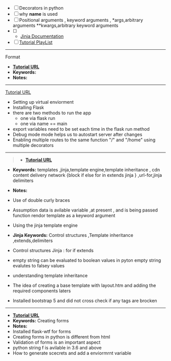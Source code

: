 - [ ] Decorators in python 
- [ ] why __name__ is used 
- [ ] Positional arguments , keyword arguments , *args,arbitrary arguments **kwargs,arbitrary keyword arguments 
- [ ] -  [Jinja Documentation ](https://jinja.palletsprojects.com/en/3.1.x/templates/)
- [ ]  [Tutorial PlayList](https://www.youtube.com/playlist?list=PL-osiE80TeTs4UjLw5MM6OjgkjFeUxCYH)

----
Format 
- **[Tutorial  URL ]()**
- **Keywords:** 
- **Notes:**
-----
[Tutorial URL](https://youtu.be/MwZwr5Tvyxo?list=PL-osiE80TeTs4UjLw5MM6OjgkjFeUxCYH)
- Setting up virtual enviorment 
- Installing Flask 
- there are two methods to run the app 
   -  one via flask run 
   -  one via name == main 
-  export variables need to be set each time in the flask run method 
-  Debug mode mode helps us to autostart server after changes 
-  Enabling multiple routes to the same function  "/" and "/home" using multiple decorators  

------


>- **[Tutorial  URL ](https://youtu.be/QnDWIZuWYW0?list=PL-osiE80TeTs4UjLw5MM6OjgkjFeUxCYH)**
- **Keywords:** templates ,jinja,template engine,template inheritance , cdn content delivery network {block if else for in extends jinja  } ,url-for,jinja delimiters 
  
- **Notes:**
-  Use of double curly braces 
-  Assumption data is avilable variable ,at present , and is being passed function rendor template as a keyword argument 
-  Using the jinja template engine 
-   **Jinja Keywords:** Control structures ,Template inheritance ,extends,delimiters
-   Control structures Jinja  : for if extends 
-   empty string can be evaluated to boolean values in pyton empty string evalutes to falsey values 
-   understanding template inheritance 
-   The idea of creating a base template with layout.htm and adding the required components laters
-   Installed bootstrap 5 and did not cross check if any tags are brocken 
------
- **[Tutorial  URL ](https://youtu.be/UIJKdCIEXUQ?list=PL-osiE80TeTs4UjLw5MM6OjgkjFeUxCYH)**
- **Keywords:** Creating forms
- **Notes:**
-  Installed flask-wtf for forms 
-  Creating forms in python is different from html
-  Validation of forms is an important aspect 
-  python string f is avilable in 3.6 and above 
-  How to generate scecrets and add a enviormrnt variable 
